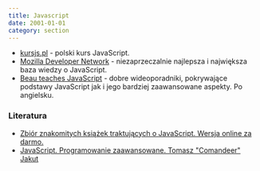 ```yaml
---
title: Javascript
date: 2001-01-01
category: section
---
```


*   [kursjs.pl](http://kursjs.pl/) - polski kurs JavaScript.
*   [Mozilla Developer Network](https://developer.mozilla.org/pl/docs/Web/JavaScript) - niezaprzeczalnie najlepsza i największa baza wiedzy o JavaScript.
*   [Beau teaches JavaScript](https://medium.freecodecamp.com/my-giant-javascript-basics-course-is-now-live-on-youtube-and-its-100-free-9020a21bbc27) - dobre wideoporadniki, pokrywające podstawy JavaScript jak i jego bardziej zaawansowane aspekty. Po angielsku.

### Literatura

*   [Zbiór znakomitych książek traktujących o JavaScript. Wersja online za darmo.](http://exploringjs.com/)
*   [JavaScript. Programowanie zaawansowane. Tomasz "Comandeer" Jakut](http://helion.pl/ksiazki/javascript-programowanie-zaawansowane-tomasz-comandeer-jakut,jascpz.htm)
